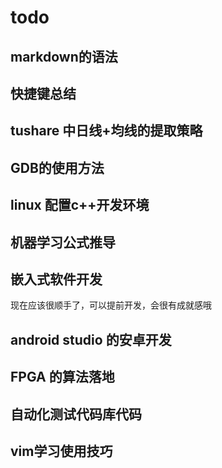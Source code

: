 # todo

## markdown的语法

## 快捷键总结

## tushare 中日线+均线的提取策略

## GDB的使用方法

## linux 配置c++开发环境

## 机器学习公式推导

## 嵌入式软件开发

现在应该很顺手了，可以提前开发，会很有成就感哦

## android studio 的安卓开发

## FPGA 的算法落地

## 自动化测试代码库代码

## vim学习使用技巧